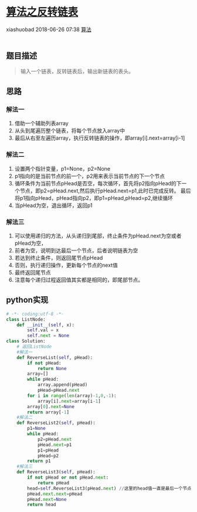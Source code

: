 <div class="blog-article">
    <h1><a href="p.html?p=算法/算法之反转链表" class="title">算法之反转链表</a></h1>
    <span class="author">xiashuobad</span>
    <span class="time">2018-06-26 07:38</span>
    <span><a href="tags.html?t=算法" class="tag">算法</a></span>
    </div>
<br/>

## 题目描述 ##
> 输入一个链表，反转链表后，输出新链表的表头。
## 思路 ##
### 解法一 ###
1. 借助一个辅助列表array
2. 从头到尾遍历整个链表，将每个节点放入array中
3. 最后从右至左遍历array，执行反转链表的操作，即array[i].next=array[i-1]

### 解法二 ###
1. 设置两个指针变量，p1=None，p2=None
2. p1指向的是当前节点的前一个，p2用来表示当前节点的下一个节点
3. 循环条件为当前节点pHead是否空，每次循环，首先将p2指向pHead的下一
个节点，即p2=pHead.next,然后执行pHead.next=p1,此时已完成反转。
最后将p1指向pHead，pHead指向p2，即p1=pHead,pHead=p2,继续循环
4. 当pHead为空，退出循环，返回p1

### 解法三 ###
1. 可以使用递归的方法，从头递归到尾部，终止条件为pHead.next为空或者
pHead为空，
2. 前者为空，说明到达最后一个节点，后者说明链表为空
3. 若达到终止条件，则返回尾节点pHead
4. 否则，执行递归操作，更新每个节点的next值
5. 最终返回尾节点
6. 注意每个递归过程返回值其实都是相同的，即尾部节点。

## python实现 ##
```python
# -*- coding:utf-8 -*-
class ListNode:
    def __init__(self, x):
        self.val = x
        self.next = None
class Solution:
    # 返回ListNode
    #解法一
    def ReverseList(self, pHead):
        if not pHead:
            return None
        array=[]
        while pHead:
            array.append(pHead)
            pHead=pHead.next
        for i in range(len(array)-1,0,-1):
            array[i].next=array[i-1]
        array[0].next=None
        return array[-1]
    #解法二
    def ReverseList2(self, pHead):
        p1=None
        while pHead:
            p2=pHead.next
            pHead.next=p1
            p1=pHead
            pHead=p2
        return p1 
    #解法三
    def ReverseList3(self, pHead):
        if not pHead or not pHead.next:
            return pHead
        head=self.ReverseList3(pHead.next) //这里的head值一直是最后一个节点
        pHead.next.next=pHead
        pHead.next=None
        return head
```